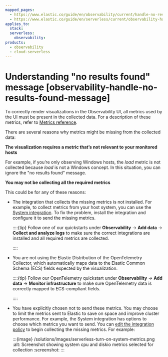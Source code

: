 ```yaml
---
mapped_pages:
  - https://www.elastic.co/guide/en/observability/current/handle-no-results-found-message.html
  - https://www.elastic.co/guide/en/serverless/current/observability-handle-no-results-found-message.html
applies_to:
  stack:
  serverless:
    observability:
products:
  - observability
  - cloud-serverless
---
```


# Understanding "no results found" message [observability-handle-no-results-found-message]

To correctly render visualizations in the Observability UI, all metrics used by the UI must be present in the collected data. For a description of these metrics, refer to [Metrics reference](/reference/data-analysis/observability/index.md).

There are several reasons why metrics might be missing from the collected data:

**The visualization requires a metric that’s not relevant to your monitored hosts**

For example, if you’re only observing Windows hosts, the *load* metric is not collected because *load* is not a Windows concept. In this situation, you can ignore the "no results found" message.

**You may not be collecting all the required metrics**

This could be for any of these reasons:

* The integration that collects the missing metrics is not installed. For example, to collect metrics from your host system, you can use the [System integration](https://docs.elastic.co/en/integrations/system). To fix the problem, install the integration and configure it to send the missing metrics.

    ::::{tip}
    Follow one of our quickstarts under **Observability** → **Add data** → **Collect and analyze logs** to make sure the correct integrations are installed and all required metrics are collected.

    ::::

* You are not using the Elastic Distribution of the OpenTelemetry Collector, which automatically maps data to the Elastic Common Schema (ECS) fields expected by the visualization.

    ::::{tip}
    Follow our OpenTelemetry quickstart under **Observability** → **Add data** → **Monitor infrastructure** to make sure OpenTelemetry data is correctly mapped to ECS-compliant fields.

    ::::


* You have explicitly chosen not to send these metrics. You may choose to limit the metrics sent to Elastic to save on space and improve cluster performance. For example, the System integration has options to choose which metrics you want to send. You can [edit the integration policy](/reference/fleet/edit-delete-integration-policy.md) to begin collecting the missing metrics. For example:

    :::{image} /solutions/images/serverless-turn-on-system-metrics.png
    :alt: Screenshot showing system cpu and diskio metrics selected for collection
    :screenshot:
    :::